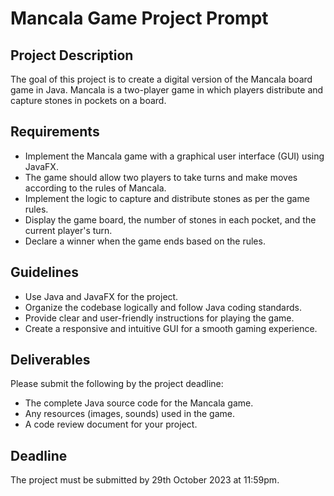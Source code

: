 # Mancala Game Project Prompt

## Project Description

The goal of this project is to create a digital version of the Mancala board game in Java. Mancala is a two-player game in which players distribute and capture stones in pockets on a board.

## Requirements

- Implement the Mancala game with a graphical user interface (GUI) using JavaFX.
- The game should allow two players to take turns and make moves according to the rules of Mancala.
- Implement the logic to capture and distribute stones as per the game rules.
- Display the game board, the number of stones in each pocket, and the current player's turn.
- Declare a winner when the game ends based on the rules.

## Guidelines

- Use Java and JavaFX for the project.
- Organize the codebase logically and follow Java coding standards.
- Provide clear and user-friendly instructions for playing the game.
- Create a responsive and intuitive GUI for a smooth gaming experience.

## Deliverables

Please submit the following by the project deadline:

- The complete Java source code for the Mancala game.
- Any resources (images, sounds) used in the game.
- A code review document for your project.

## Deadline

The project must be submitted by 29th October 2023 at 11:59pm.
